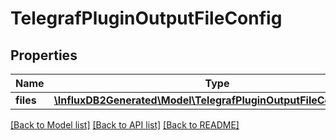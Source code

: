 # TelegrafPluginOutputFileConfig

## Properties
Name | Type | Description | Notes
------------ | ------------- | ------------- | -------------
**files** | [**\InfluxDB2Generated\Model\TelegrafPluginOutputFileConfigFiles[]**](TelegrafPluginOutputFileConfigFiles.md) |  | 

[[Back to Model list]](../README.md#documentation-for-models) [[Back to API list]](../README.md#documentation-for-api-endpoints) [[Back to README]](../README.md)


